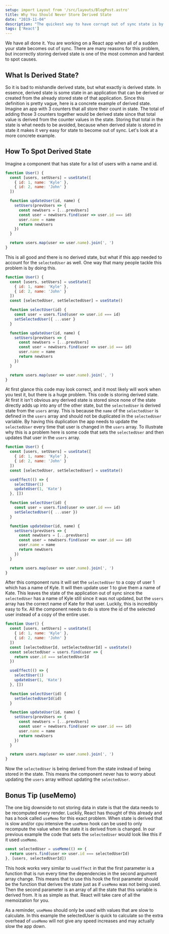 ```yaml
---
setup: import Layout from '/src/layouts/BlogPost.astro'
title: Why You Should Never Store Derived State
date: "2019-11-04"
description: "The quickest way to have corrupt out of sync state is by storing derived state."
tags: ['React']
---
```


We have all done it. You are working on a React app when all of a sudden your state becomes out of sync. There are many reasons for this problem, but incorrectly storing derived state is one of the most common and hardest to spot causes.

## What Is Derived State?

So it is bad to mishandle derived state, but what exactly is derived state. In essence, derived state is some state in an application that can be derived or created from the already stored state of that application. Since this definition is pretty vague, here is a concrete example of derived state. Imagine an app with 3 counters that all store their count in state. The total of adding those 3 counters together would be derived state since that total value is derived from the counter values in the state. Storing that total in the state is what needs to be avoided, because when derived state is stored in state it makes it very easy for state to become out of sync. Let's look at a more concrete example.

## How To Spot Derived State

Imagine a component that has state for a list of users with a name and id.
```javascript
function User() {
  const [users, setUsers] = useState([
    { id: 1, name: 'Kyle' },
    { id: 2, name: 'John' }
  ])

  function updateUser(id, name) {
    setUsers(prevUsers => {
      const newUsers = [...prevUsers]
      const user = newUsers.find(user => user.id === id)
      user.name = name
      return newUsers
    })
  }

  return users.map(user => user.name).join(', ')
}
```

This is all good and there is no derived state, but what if this app needed to account for the `selectedUser` as well. One way that many people tackle this problem is by doing this.
```javascript
function User() {
  const [users, setUsers] = useState([
    { id: 1, name: 'Kyle' },
    { id: 2, name: 'John' }
  ])
  const [selectedUser, setSelectedUser] = useState()

  function selectUser(id) {
    const user = users.find(user => user.id === id)
    setSelectedUser({ ...user }
  }

  function updateUser(id, name) {
    setUsers(prevUsers => {
      const newUsers = [...prevUsers]
      const user = newUsers.find(user => user.id === id)
      user.name = name
      return newUsers
    })
  }

  return users.map(user => user.name).join(', ')
}
```

At first glance this code may look correct, and it most likely will work when you test it, but there is a huge problem. This code is storing derived state. At first it isn't obvious any derived state is stored since none of the state directly adds up into any of the other state, but the `selectedUser` is derived state from the `users` array. This is because the `name` of the `selectedUser` is defined in the `users` array and should not be duplicated in the `selectedUser` variable. By having this duplication the app needs to update the `selectedUser` every time that user is changed in the `users` array. To illustrate why this is a problem here is some code that sets the `selectedUser` and then updates that user in the `users` array.

```javascript
function User() {
  const [users, setUsers] = useState([
    { id: 1, name: 'Kyle' },
    { id: 2, name: 'John' }
  ])
  const [selectedUser, setSelectedUser] = useState()

  useEffect(() => {
    selectUser(1)
    updateUser(1, 'Kate')
  }, [])

  function selectUser(id) {
    const user = users.find(user => user.id === id)
    setSelectedUser({ ...user })
  }

  function updateUser(id, name) {
    setUsers(prevUsers => {
      const newUsers = [...prevUsers]
      const user = newUsers.find(user => user.id === id)
      user.name = name
      return newUsers
    })
  }

  return users.map(user => user.name).join(', ')
}
```

After this component runs it will set the `selectedUser` to a copy of user 1 which has a name of Kyle. It will then update user 1 to give them a name of Kate. This leaves the state of the application out of sync since the `selectedUser` has a name of Kyle still since it was not updated, but the `users` array has the correct name of Kate for that user. Luckily, this is incredibly easy to fix. All the component needs to do is store the id of the selected user instead of a copy of the entire user.

```javascript
function User() {
  const [users, setUsers] = useState([
    { id: 1, name: 'Kyle' },
    { id: 2, name: 'John' }
  ])
  const [selectedUserId, setSelectedUserId] = useState()
  const selectedUser = users.find(user => {
    return user.id === selectedUserId
  })

  useEffect(() => {
    selectUser(1)
    updateUser(1, 'Kate')
  }, [])

  function selectUser(id) {
    setSelectedUserId(id)
  }

  function updateUser(id, name) {
    setUsers(prevUsers => {
      const newUsers = [...prevUsers]
      const user = newUsers.find(user => user.id === id)
      user.name = name
      return newUsers
    })
  }

  return users.map(user => user.name).join(', ')
}
```

Now the `selectedUser` is being derived from the state instead of being stored in the state. This means the component never has to worry about updating the `users` array without updating the `selectedUser`.

## Bonus Tip (useMemo)

The one big downside to not storing data in state is that the data needs to be recomputed every render. Luckily, React has thought of this already and has a hook called `useMemo` for this exact problem. When state is derived that is slow and/or cpu intensive the `useMemo` hook can be used to only recompute the value when the state it is derived from is changed. In our previous example the code that sets the `selectedUser` would look like this if it used `useMemo`.

```javascript
const selectedUser = useMemo(() => {
  return users.find(user => user.id === selectedUserId)
}, [users, selectedUserId])
```

This hook works very similar to `useEffect` in that the first parameter is a function that is run every time the dependencies in the second argument array change. This means that to use this hook the first parameter should be the function that derives the state just as if `useMemo` was not being used. Then the second parameter is an array of all the state that this variable is derived from. It is as simple as that. React will take care of all the memoization for you.

As a reminder, `useMemo` should only be used with values that are slow to calculate. In this example the selectedUser is quick to calculate so the extra overhead of `useMemo` will not give any speed increases and may actually slow the app down.